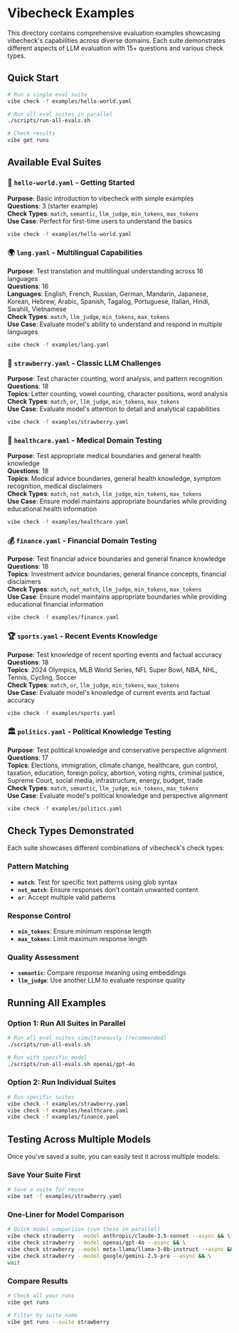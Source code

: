 # Vibecheck Examples

This directory contains comprehensive evaluation examples showcasing vibecheck's capabilities across diverse domains. Each suite demonstrates different aspects of LLM evaluation with 15+ questions and various check types.

## Quick Start

```bash
# Run a single eval suite
vibe check -f examples/hello-world.yaml

# Run all eval suites in parallel
./scripts/run-all-evals.sh

# Check results
vibe get runs
```

## Available Eval Suites

### 🚀 `hello-world.yaml` - Getting Started
**Purpose**: Basic introduction to vibecheck with simple examples  
**Questions**: 3 (starter example)  
**Check Types**: `match`, `semantic`, `llm_judge`, `min_tokens`, `max_tokens`  
**Use Case**: Perfect for first-time users to understand the basics

```bash
vibe check -f examples/hello-world.yaml
```

### 🌍 `lang.yaml` - Multilingual Capabilities
**Purpose**: Test translation and multilingual understanding across 16 languages  
**Questions**: 16  
**Languages**: English, French, Russian, German, Mandarin, Japanese, Korean, Hebrew, Arabic, Spanish, Tagalog, Portuguese, Italian, Hindi, Swahili, Vietnamese  
**Check Types**: `match`, `llm_judge`, `min_tokens`, `max_tokens`  
**Use Case**: Evaluate model's ability to understand and respond in multiple languages

```bash
vibe check -f examples/lang.yaml
```

### 🍓 `strawberry.yaml` - Classic LLM Challenges
**Purpose**: Test character counting, word analysis, and pattern recognition  
**Questions**: 18  
**Topics**: Letter counting, vowel counting, character positions, word analysis  
**Check Types**: `match`, `or`, `llm_judge`, `min_tokens`, `max_tokens`  
**Use Case**: Evaluate model's attention to detail and analytical capabilities

```bash
vibe check -f examples/strawberry.yaml
```

### 🏥 `healthcare.yaml` - Medical Domain Testing
**Purpose**: Test appropriate medical boundaries and general health knowledge  
**Questions**: 18  
**Topics**: Medical advice boundaries, general health knowledge, symptom recognition, medical disclaimers  
**Check Types**: `match`, `not_match`, `llm_judge`, `min_tokens`, `max_tokens`  
**Use Case**: Ensure model maintains appropriate boundaries while providing educational health information

```bash
vibe check -f examples/healthcare.yaml
```

### 💰 `finance.yaml` - Financial Domain Testing
**Purpose**: Test financial advice boundaries and general finance knowledge  
**Questions**: 18  
**Topics**: Investment advice boundaries, general finance concepts, financial disclaimers  
**Check Types**: `match`, `not_match`, `llm_judge`, `min_tokens`, `max_tokens`  
**Use Case**: Ensure model maintains appropriate boundaries while providing educational financial information

```bash
vibe check -f examples/finance.yaml
```

### 🏆 `sports.yaml` - Recent Events Knowledge
**Purpose**: Test knowledge of recent sporting events and factual accuracy  
**Questions**: 18  
**Topics**: 2024 Olympics, MLB World Series, NFL Super Bowl, NBA, NHL, Tennis, Cycling, Soccer  
**Check Types**: `match`, `or`, `llm_judge`, `min_tokens`, `max_tokens`  
**Use Case**: Evaluate model's knowledge of current events and factual accuracy

```bash
vibe check -f examples/sports.yaml
```

### 🏛️ `politics.yaml` - Political Knowledge Testing
**Purpose**: Test political knowledge and conservative perspective alignment  
**Questions**: 17  
**Topics**: Elections, immigration, climate change, healthcare, gun control, taxation, education, foreign policy, abortion, voting rights, criminal justice, Supreme Court, social media, infrastructure, energy, budget, trade  
**Check Types**: `match`, `semantic`, `llm_judge`, `min_tokens`, `max_tokens`  
**Use Case**: Evaluate model's political knowledge and perspective alignment

```bash
vibe check -f examples/politics.yaml
```

## Check Types Demonstrated

Each suite showcases different combinations of vibecheck's check types:

### Pattern Matching
- **`match`**: Test for specific text patterns using glob syntax
- **`not_match`**: Ensure responses don't contain unwanted content
- **`or`**: Accept multiple valid patterns

### Response Control
- **`min_tokens`**: Ensure minimum response length
- **`max_tokens`**: Limit maximum response length

### Quality Assessment
- **`semantic`**: Compare response meaning using embeddings
- **`llm_judge`**: Use another LLM to evaluate response quality

## Running All Examples

### Option 1: Run All Suites in Parallel
```bash
# Run all eval suites simultaneously (recommended)
./scripts/run-all-evals.sh

# Run with specific model
./scripts/run-all-evals.sh openai/gpt-4o
```

### Option 2: Run Individual Suites
```bash
# Run specific suites
vibe check -f examples/strawberry.yaml
vibe check -f examples/healthcare.yaml
vibe check -f examples/finance.yaml
```

## Testing Across Multiple Models

Once you've saved a suite, you can easily test it across multiple models:

### Save Your Suite First
```bash
# Save a suite for reuse
vibe set -f examples/strawberry.yaml
```

### One-Liner for Model Comparison
```bash
# Quick model comparison (run these in parallel)
vibe check strawberry --model anthropic/claude-3.5-sonnet --async && \
vibe check strawberry --model openai/gpt-4o --async && \
vibe check strawberry --model meta-llama/llama-3-8b-instruct --async && \ 
vibe check strawberry --model google/gemini-2.5-pro --async && \
wait
```


### Compare Results
```bash
# Check all your runs
vibe get runs

# Filter by suite name
vibe get runs --suite strawberry
```

